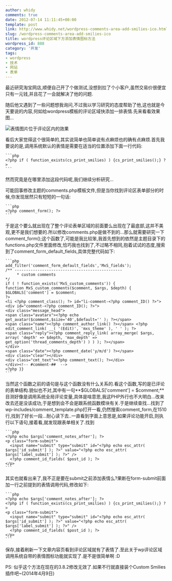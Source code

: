 ```yaml
---
author: whidy
comments: true
date: 2012-07-14 11:11:45+00:00
template: post
link: http://www.whidy.net/wordpress-comments-area-add-smilies-ico.html
slug: /wordpress-comments-area-add-smilies-ico
title: wordpress评论区域下方添加表情图标方法
wordpress_id: 888
category: '开发'
tags:
- wordpress
- 技术
- 网站
- 表单
---
```


最近研究淘宝网店,顺便自己开了个做测试,没想到拉了个小客户,虽然交易价很便宜只有一元钱,并且花了一会就解决了他的问题.

随后他又遇到了一些问题想我询问,不过我以学习研究的态度帮助了他,这也就是今天要说的内容,何如给wordpress模板的评论区域快添加一排表情.先来看看效果图...

![表情图片位于评论区内的效果](/wp-content/uploads/2012/07/smilies-346x400.jpg)

看后大家觉得这个很简单的,其实说简单也简单说有点麻烦也的确有点麻烦.首先我要说的是,调用系统默认的表情是需要在适当的位置添加下面一行代码:


    
    ```php
    <?php if ( function_exists(cs_print_smilies) ) {cs_print_smilies();} ?>
    ```



然而究竟是在哪里添加这段代码呢,我们继续分析研究...

可能回事修改主题的comments.php模板文件,但是当你找到评论区表单部分的时候,你发现居然只有短短的一句话:


    
    ```php
    <?php comment_form(); ?>
    ```



于是这个要么就出现在了整个评论表单区域的前面要么出现在了最底部,这并不美观,更不是我们想要的.所以修改comments.php是做不到的...那么就需要研究一下comment_form();这个函数了,可能是我比较笨,我首先想到的依然是主题目录下的functions.php文件里面修改,恰巧我也找到了,不过略不相同,抱着试试的态度,搜索到了comment_form_default_fields,具体完整代码如下:


    
    ```php
    add_filter('comment_form_default_fields','MxS_fields');
    /** -----------------------------------------------
    	 * custom comments
    */ 
    if ( ! function_exists('MxS_custom_comments')) {
    function MxS_custom_comments($comment, $args, $depth) {
    $GLOBALS['comment'] = $comment;
    ?>
    <li <?php comment_class(); ?> id="li-comment-<?php comment_ID() ?>">
    <div id="comment-<?php comment_ID(); ?>">
    <div class="message_head">
    <span class="avatarx"><?php echo get_avatar($comment,$size='40',$default='' ); ?></span>
    <span class="name"><?php comment_author_link() ?></span> <?php edit_comment_link( __( '(Edit)', 'mxs_theme' ), ' ' ); ?>
    <span class="reply"><?php comment_reply_link( array_merge( $args, array( 'depth' => $depth, 'max_depth' => get_option('thread_comments_depth') ) ) ); ?></span>
    </div>
    <span class="date"><?php comment_date('y/m/d') ?></span>
    <div class="clear"></div>
    <div class="cmt_text"><?php comment_text(); ?></div>
    </div><!-- #comment-##  -->	
    <?php }}
    ```



当然这个函数之前的语句是与这个函数没有什么关系的.看这个函数,写的是已评论的表单结构.貌似也不对,其中有一句**$GLOBALS['comment'] = $comment;**目测好像是调用系统全局评论变量,具体是啥意思,我这PHP外行也不大明白...改来改去还是没该成功,于是想到会不会是跟系统函数模块有关.于是继续查找...找到了wp-includes/comment_template.php打开一看,仍然搜索comment_form,在1510行,找到了好长一段...耐心读下去..一直看到<?php if ( comments_open() ) : ?>字面上意思是,如果评论功能开启,则执行以下语句,接着看,就发现跟表单相关了.找到


    
    ```php
    <?php echo $args['comment_notes_after']; ?>
    <p class="form-submit">
      <input name="submit" type="submit" id="<?php echo esc_attr( $args['id_submit'] ); ?>" value="<?php echo esc_attr( $args['label_submit'] ); ?>" />
      <?php comment_id_fields( $post_id ); ?>
    </p>
    ```



其实也就看出来了,我不正是要在submit之前添加表情么?果断在form-submit前面加一行之前提到的表情调用代码,修改如下:


    
    ```php
    <?php echo $args['comment_notes_after']; ?>
    <?php if ( function_exists(cs_print_smilies) ) {cs_print_smilies();} ?>
    <p class="form-submit">
      <input name="submit" type="submit" id="<?php echo esc_attr( $args['id_submit'] ); ?>" value="<?php echo esc_attr( $args['label_submit'] ); ?>" />
      <?php comment_id_fields( $post_id ); ?>
    </p>
    ```



保存,接着刷新一下文章内容页看到评论区域就有了表情了.至此关于wp评论区域调用系统自带的表情图标功能就实现了.是不是很简单啊 :D

PS: 似乎这个方法在现在的3.8.2修改无效了.如果不行就直接装个Custom Smilies插件吧~(2014年4月9日)

